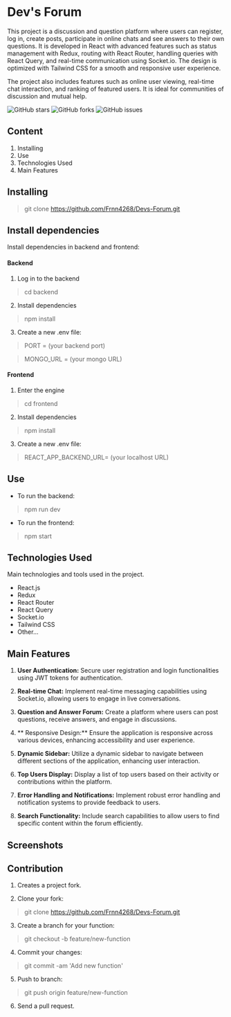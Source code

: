 # Dev's Forum
This project is a discussion and question platform where users can register, log in, create posts, participate in online chats and see answers to their own questions. It is developed in React with advanced features such as status management with Redux, routing with React Router, handling queries with React Query, and real-time communication using Socket.io. The design is optimized with Tailwind CSS for a smooth and responsive user experience.

The project also includes features such as online user viewing, real-time chat interaction, and ranking of featured users. It is ideal for communities of discussion and mutual help.

![GitHub stars](https://img.shields.io/github/stars/Frnn4268/Devs-Forum.svg)
![GitHub forks](https://img.shields.io/github/forks/Frnn4268/Devs-Forum.svg)
![GitHub issues](https://img.shields.io/github/issues/Frnn4268/Devs-Forum.svg)

## Content
1. Installing
2. Use
3. Technologies Used
4. Main Features

## Installing
> git clone https://github.com/Frnn4268/Devs-Forum.git

## Install dependencies
Install dependencies in backend and frontend:

#### Backend

1. Log in to the backend
> cd backend

2. Install dependencies
> npm install

3. Create a new .env file:
> PORT =  (your backend port)

> MONGO_URL = (your mongo URL)

#### Frontend

1. Enter the engine
> cd frontend

2. Install dependencies
> npm install

3. Create a new .env file:
> REACT_APP_BACKEND_URL= (your localhost URL)

## Use
- To run the backend:
> npm run dev

- To run the frontend:
> npm start

## Technologies Used
Main technologies and tools used in the project.

- React.js
- Redux
- React Router
- React Query
- Socket.io
- Tailwind CSS
- Other...

## Main Features
1. **User Authentication:** Secure user registration and login functionalities using JWT tokens for authentication.

2. **Real-time Chat:** Implement real-time messaging capabilities using Socket.io, allowing users to engage in live conversations.

3. **Question and Answer Forum:** Create a platform where users can post questions, receive answers, and engage in discussions.

4. ** Responsive Design:** Ensure the application is responsive across various devices, enhancing accessibility and user experience.

5. **Dynamic Sidebar:** Utilize a dynamic sidebar to navigate between different sections of the application, enhancing user interaction.

6. **Top Users Display:** Display a list of top users based on their activity or contributions within the platform.

7. **Error Handling and Notifications:** Implement robust error handling and notification systems to provide feedback to users.

8. **Search Functionality:** Include search capabilities to allow users to find specific content within the forum efficiently.

## Screenshots

## Contribution
1. Creates a project fork.

2. Clone your fork: 
> git clone https://github.com/Frnn4268/Devs-Forum.git

3. Create a branch for your function: 
> git checkout -b feature/new-function

4. Commit your changes: 
> git commit -am 'Add new function'

5. Push to branch: 
> git push origin feature/new-function

6. Send a pull request.
